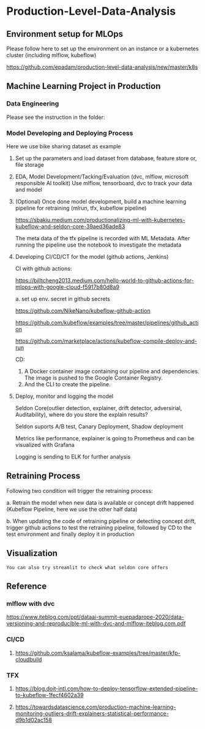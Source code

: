 # Production-Level-Data-Analysis

## Environment setup for MLOps

Please follow here to set up the environment on an instance or a kubernetes cluster (including mlflow, kubeflow)

https://github.com/epadam/production-level-data-analysis/new/master/k8s

## Machine Learning Project in Production

### Data Engineering

Please see the instruction in the folder:

### Model Developing and Deploying Process

Here we use bike sharing dataset as example

1. Set up the parameters and load dataset from database, feature store or, file storage

2. EDA, Model Development/Tacking/Evaluation (dvc, mlflow, microsoft responsible AI toolkit)
    Use mlflow, tensorboard, dvc to track your data and model

3. (Optional) Once done model development, build a machine learning pipeline for retraining (mlrun, tfx, kubeflow pipeline)
    
    https://sbakiu.medium.com/productionalizing-ml-with-kubernetes-kubeflow-and-seldon-core-39aed36ade83
    
    The meta data of the tfx pipeline is recorded with ML Metadata. After running the pipeline use the notebook to investigate the metadata
    
4. Developing CI/CD/CT for the model (github actions, Jenkins)

    CI with github actions:

    https://billtcheng2013.medium.com/hello-world-to-github-actions-for-mlops-with-google-cloud-f5917b80d8a9

    a. set up env. secret in github secrets

    https://github.com/NikeNano/kubeflow-github-action

    https://github.com/kubeflow/examples/tree/master/pipelines/github_action

    https://github.com/marketplace/actions/kubeflow-compile-deploy-and-run
    
    CD:
    1. A Docker container image containing our pipeline and dependencies. The image is pushed to the Google Container Registry.
    2. And the CLI to create the pipeline.

5. Deploy, monitor and logging the model
    
    Seldon Core(outlier detection, explainer, drift detector, adversirial, Auditability), where do you store the explain results?
    
    Seldon suports A/B test, Canary Deployment, Shadow deployment
    
    Metrics like performance, explainer is going to Prometheus and can be visualized with Grafana
    
    Logging is sending to ELK for further analysis
   

## Retraining Process

Following two condition will trigger the retraining process:

a. Retrain the model when new data is available or concept drift happened (Kubeflow Pipeline, here we use the other half data)

b. When updating the code of retraining pipeline or detecting concept drift, trigger github actions to test the retraining pipeline, followed by CD to the test environment and finally deploy it in production 


## Visualization
    You can also try streamlit to check what seldon core offers



## Reference

### mlflow with dvc

https://www.iteblog.com/ppt/dataai-summit-euepadarope-2020/data-versioning-and-reproducible-ml-with-dvc-and-mlflow-iteblog.com.pdf

### CI/CD

1. https://github.com/ksalama/kubeflow-examples/tree/master/kfp-cloudbuild

### TFX

1. https://blog.doit-intl.com/how-to-deploy-tensorflow-extended-pipeline-to-kubeflow-1fecf4602a39

2. https://towardsdatascience.com/production-machine-learning-monitoring-outliers-drift-explainers-statistical-performance-d9b1d02ac158













